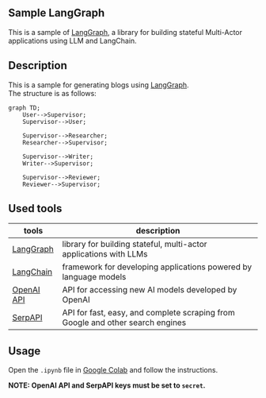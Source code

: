 Sample LangGraph
---

This is a sample of [LangGraph](https://python.langchain.com/docs/langgraph), a library for building stateful Multi-Actor applications using LLM and LangChain.

## Description

This is a sample for generating blogs using [LangGraph](https://python.langchain.com/docs/langgraph).  
The structure is as follows:

```mermaid
graph TD;
    User-->Supervisor;
    Supervisor-->User;

    Supervisor-->Researcher;
    Researcher-->Supervisor;

    Supervisor-->Writer;
    Writer-->Supervisor;

    Supervisor-->Reviewer;
    Reviewer-->Supervisor;
```

## Used tools

| tools | description |
| --- | --- |
| [LangGraph](https://python.langchain.com/docs/langgraph) | library for building stateful, multi-actor applications with LLMs |
| [LangChain](https://python.langchain.com/docs/get_started/introduction) | framework for developing applications powered by language models |
| [OpenAI API](https://openai.com/blog/openai-api) | API for accessing new AI models developed by OpenAI |
| [SerpAPI](https://serpapi.com/) | API for fast, easy, and complete scraping from Google and other search engines |

## Usage

Open the `.ipynb` file in [Google Colab](https://colab.google/) and follow the instructions.

**NOTE: OpenAI API and SerpAPI keys must be set to `secret`.**
